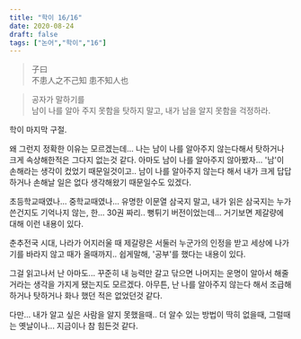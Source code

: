```yaml
---
title: "학이 16/16"
date: 2020-08-24
draft: false
tags: ["논어","학이","16"]
---
```


> 子曰 </br>
> 不患人之不己知 患不知人也

> 공자가 말하기를 </br>
> 남이 나를 알아 주지 못함을 탓하지 말고, 
> 내가 남을 알지 못함을 걱정하라.

학이 마지막 구절.

왜 그런지 정확한 이유는 모르겠는데...
나는 남이 나를 알아주지 않는다해서 탓하거나 크게 속상해한적은 그다지 없는것 같다.
아마도 남이 나를 알아주지 않아봤자...
'남'이 손해라는 생각이 컸었기 때문일것이고..
남이 나를 알아주지 않는다 해서
내가 크게 답답하거나 손해날 일은 없다 생각해왔기 때문일수도 있겠다.

초등학교때였나... 중학교때였나... 유명한 이문열 삼국지 말고,
내가 읽은 삼국지는 누가 쓴건지도 기억나지 않는,
한... 30권 짜리.. 뻥튀기 버전이었는데...
거기보면 제갈량에 대해 이런 내용이 있다.

춘추전국 시대, 나라가 어지러울 때 제갈량은
서둘러 누군가의 인정을 받고 세상에 나가기를 바라지 않고
때가 올때까지.. 쉽게말해, '공부'를 했다는 내용이 있다.

그걸 읽고나서 난 아마도... 꾸준히 내 능력만 갈고 닦으면
나머지는 운명이 알아서 해줄거라는 생각을 가지게 됐는지도 모르겠다.
아무튼, 난 나를 알아주지 않는다 해서 조급해하거나 탓하거나
화나 했던 적은 없었던것 같다.

다만... 내가 알고 싶은 사람을 알지 못했을때..
더 알수 있는 방법이 딱히 없을때,
그럴때는 옛날이나... 지금이나 참 힘든것 같다.
